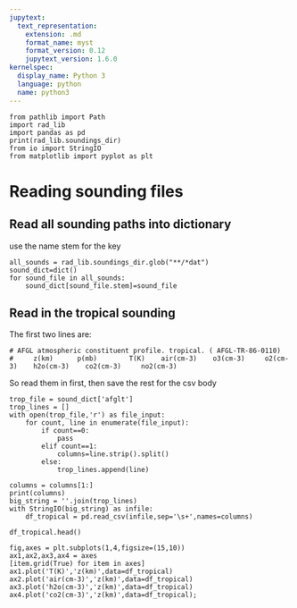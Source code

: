 ```yaml
---
jupytext:
  text_representation:
    extension: .md
    format_name: myst
    format_version: 0.12
    jupytext_version: 1.6.0
kernelspec:
  display_name: Python 3
  language: python
  name: python3
---
```


```{code-cell} ipython3
from pathlib import Path
import rad_lib
import pandas as pd
print(rad_lib.soundings_dir)
from io import StringIO  
from matplotlib import pyplot as plt
```

# Reading sounding files

## Read all sounding paths into dictionary

use the name stem for the key

```{code-cell} ipython3
all_sounds = rad_lib.soundings_dir.glob("**/*dat")
sound_dict=dict()
for sound_file in all_sounds:
    sound_dict[sound_file.stem]=sound_file
```

## Read in the tropical sounding

The first two lines are:

    # AFGL atmospheric constituent profile. tropical. ( AFGL-TR-86-0110)       
    #     z(km)      p(mb)        T(K)    air(cm-3)    o3(cm-3)     o2(cm-3)    h2o(cm-3)    co2(cm-3)     no2(cm-3)
    
So read them in first, then save the rest for the csv body

```{code-cell} ipython3
trop_file = sound_dict['afglt']
trop_lines = []
with open(trop_file,'r') as file_input:
    for count, line in enumerate(file_input):
        if count==0:
            pass
        elif count==1:
            columns=line.strip().split()
        else:
            trop_lines.append(line)
            
columns = columns[1:]
print(columns)
big_string = ''.join(trop_lines)
with StringIO(big_string) as infile:
    df_tropical = pd.read_csv(infile,sep='\s+',names=columns)
```

```{code-cell} ipython3
df_tropical.head()
```

```{code-cell} ipython3
fig,axes = plt.subplots(1,4,figsize=(15,10))
ax1,ax2,ax3,ax4 = axes
[item.grid(True) for item in axes]
ax1.plot('T(K)','z(km)',data=df_tropical)
ax2.plot('air(cm-3)','z(km)',data=df_tropical)
ax3.plot('h2o(cm-3)','z(km)',data=df_tropical)
ax4.plot('co2(cm-3)','z(km)',data=df_tropical);
```
